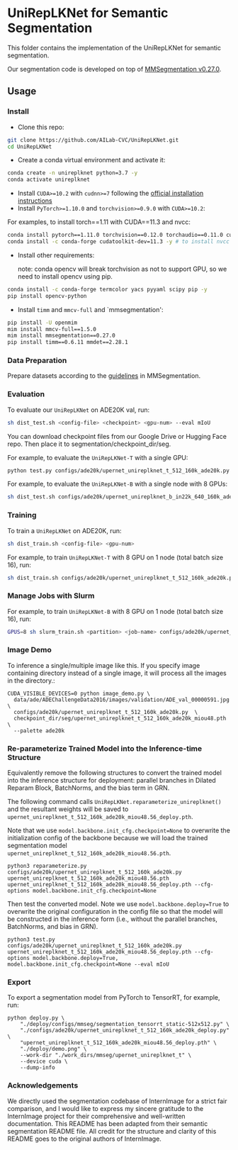 # UniRepLKNet for Semantic Segmentation

This folder contains the implementation of the UniRepLKNet for semantic segmentation. 

Our segmentation code is developed on top of [MMSegmentation v0.27.0](https://github.com/open-mmlab/mmsegmentation/tree/v0.27.0).

## Usage

### Install

- Clone this repo:

```bash
git clone https://github.com/AILab-CVC/UniRepLKNet.git
cd UniRepLKNet
```

- Create a conda virtual environment and activate it:

```bash
conda create -n unireplknet python=3.7 -y
conda activate unireplknet
```

- Install `CUDA>=10.2` with `cudnn>=7` following
  the [official installation instructions](https://docs.nvidia.com/cuda/cuda-installation-guide-linux/index.html)
- Install `PyTorch>=1.10.0` and `torchvision>=0.9.0` with `CUDA>=10.2`:

For examples, to install torch==1.11 with CUDA==11.3 and nvcc:
```bash
conda install pytorch==1.11.0 torchvision==0.12.0 torchaudio==0.11.0 cudatoolkit=11.3 -c pytorch -y
conda install -c conda-forge cudatoolkit-dev=11.3 -y # to install nvcc
```

- Install other requirements:

  note: conda opencv will break torchvision as not to support GPU, so we need to install opencv using pip. 	  

```bash
conda install -c conda-forge termcolor yacs pyyaml scipy pip -y
pip install opencv-python
```

- Install `timm` and `mmcv-full` and `mmsegmentation':

```bash
pip install -U openmim
mim install mmcv-full==1.5.0
mim install mmsegmentation==0.27.0
pip install timm==0.6.11 mmdet==2.28.1
```


### Data Preparation

Prepare datasets according to the [guidelines](https://github.com/open-mmlab/mmsegmentation/blob/master/docs/en/dataset_prepare.md#prepare-datasets) in MMSegmentation.


### Evaluation

To evaluate our `UniRepLKNet` on ADE20K val, run:

```bash
sh dist_test.sh <config-file> <checkpoint> <gpu-num> --eval mIoU
```
You can download checkpoint files from our Google Drive or Hugging Face repo. Then place it to segmentation/checkpoint_dir/seg.

For example, to evaluate the `UniRepLKNet-T` with a single GPU:

```bash
python test.py configs/ade20k/upernet_unireplknet_t_512_160k_ade20k.py checkpoint_dir/seg/upernet_unireplknet_t_512_160k_ade20k_miou48.56.pth --eval mIoU
```

For example, to evaluate the `UniRepLKNet-B` with a single node with 8 GPUs:

```bash
sh dist_test.sh configs/ade20k/upernet_unireplknet_b_in22k_640_160k_ade20k.py checkpoint_dir/seg/upernet_unireplknet_b_in22k_640_160k_ade20k_miou53.52.pth 8 --eval mIoU
```

### Training

To train a `UniRepLKNet` on ADE20K, run:

```bash
sh dist_train.sh <config-file> <gpu-num>
```

For example, to train `UniRepLKNet-T` with 8 GPU on 1 node (total batch size 16), run:

```bash
sh dist_train.sh configs/ade20k/upernet_unireplknet_t_512_160k_ade20k.py 8
```

### Manage Jobs with Slurm

For example, to train `UniRepLKNet-B` with 8 GPU on 1 node (total batch size 16), run:

```bash
GPUS=8 sh slurm_train.sh <partition> <job-name> configs/ade20k/upernet_unireplknet_b_in22k_640_160k_ade20k.py
```

### Image Demo
To inference a single/multiple image like this.
If you specify image containing directory instead of a single image, it will process all the images in the directory.:
```
CUDA_VISIBLE_DEVICES=0 python image_demo.py \
  data/ade/ADEChallengeData2016/images/validation/ADE_val_00000591.jpg \
  configs/ade20k/upernet_unireplknet_t_512_160k_ade20k.py  \
  checkpoint_dir/seg/upernet_unireplknet_t_512_160k_ade20k_miou48.pth  \
  --palette ade20k 
```

### Re-parameterize Trained Model into the Inference-time Structure

Equivalently remove the following structures to convert the trained model into the inference structure for deployment: parallel branches in Dilated Reparam Block, BatchNorms, and the bias term in GRN.

The following command calls ```UniRepLKNet.reparameterize_unireplknet()``` and the resultant weights will be saved to ```upernet_unireplknet_t_512_160k_ade20k_miou48.56_deploy.pth```.

Note that we use ```model.backbone.init_cfg.checkpoint=None``` to overwrite the initialization config of the backbone because we will load the trained segmentation model ```upernet_unireplknet_t_512_160k_ade20k_miou48.56.pth```. 

```
python3 reparameterize.py configs/ade20k/upernet_unireplknet_t_512_160k_ade20k.py upernet_unireplknet_t_512_160k_ade20k_miou48.56.pth upernet_unireplknet_t_512_160k_ade20k_miou48.56_deploy.pth --cfg-options model.backbone.init_cfg.checkpoint=None
```
Then test the converted model. Note we use ```model.backbone.deploy=True``` to overwrite the original configuration in the config file so that the model will be constructed in the inference form (i.e., without the parallel branches, BatchNorms, and bias in GRN).
```
python3 test.py configs/ade20k/upernet_unireplknet_t_512_160k_ade20k.py upernet_unireplknet_t_512_160k_ade20k_miou48.56_deploy.pth --cfg-options model.backbone.deploy=True, model.backbone.init_cfg.checkpoint=None --eval mIoU
```

### Export

To export a segmentation model from PyTorch to TensorRT, for example, run:
```
python deploy.py \
    "./deploy/configs/mmseg/segmentation_tensorrt_static-512x512.py" \
    "./configs/ade20k/upernet_unireplknet_t_512_160k_ade20k_deploy.py" \
    "upernet_unireplknet_t_512_160k_ade20k_miou48.56_deploy.pth" \
    "./deploy/demo.png" \
    --work-dir "./work_dirs/mmseg/upernet_unireplknet_t" \
    --device cuda \
    --dump-info
```


### Acknowledgements 

We directly used the segmentation codebase of InternImage for a strict fair comparison, and I would like to express my sincere gratitude to the InternImage project for their comprehensive and well-written documentation. This README has been adapted from their semantic segmentation README file. All credit for the structure and clarity of this README goes to the original authors of InternImage.
